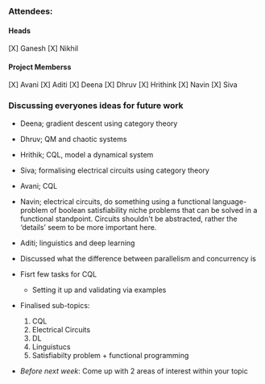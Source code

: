 ### Attendees:
#### Heads
[X] Ganesh 
[X] Nikhil
#### Project Memberss
[X] Avani 
[X] Aditi
[X] Deena
[X] Dhruv
[X] Hrithink
[X] Navin
[X] Siva

### Discussing everyones ideas for future work 
- Deena; gradient descent using category theory 
- Dhruv; QM and chaotic systems 
- Hrithik; CQL, model a dynamical system 
- Siva; formalising electrical circuits using category theory 
- Avani; CQL
- Navin; electrical circuits, do something using a functional language- problem of boolean satisfiability niche problems that can be solved in a functional standpoint. Circuits shouldn't be abstracted, rather the ‘details’ seem to be more important here. 
- Aditi; linguistics and deep learning

- Discussed what the difference between parallelism and concurrency is
- Fisrt few tasks for CQL
    - Setting it up and validating via examples
 
- Finalised sub-topics:
  1. CQL
  2. Electrical Circuits
  3. DL
  4. Linguistucs
  5. Satisfiabilty problem + functional programming 

- *Before next week*: Come up with 2 areas of interest within your topic 
